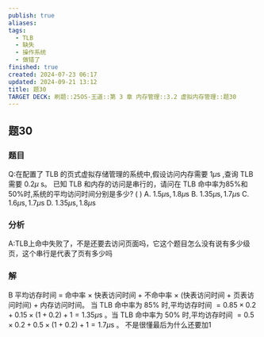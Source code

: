 ```yaml
---
publish: true
aliases: 
tags:
  - TLB
  - 缺失
  - 操作系统
  - 做错了
finished: true
created: 2024-07-23 06:17
updated: 2024-09-21 13:12
title: 题30
TARGET DECK: 刷题::25OS-王道::第 3 章 内存管理::3.2 虚拟内存管理::题30
---
```

## 题30
### 题目
Q:在配置了 TLB 的页式虚拟存储管理的系统中,假设访问内存需要 ${1\mu }\mathrm{s}$ ,查询 TLB 需要 ${0.2\mu }$ s。
已知 TLB 和内存的访问是串行的，请问在 TLB 命中率为85%和50%时,系统的平均访问时间分别是多少? ( )
A. ${1.5\mu }\mathrm{s},{1.8\mu }\mathrm{s}$ 
B. ${1.35\mu }\mathrm{s},{1.7\mu }\mathrm{s}$ 
C. ${1.6\mu }\mathrm{s},{1.7\mu }\mathrm{s}$ 
D. ${1.35\mu }\mathrm{s},{1.8\mu }\mathrm{s}$
### 分析
A:TLB上命中失败了，不是还要去访问页面吗，它这个题目怎么没有说有多少级页，这个串行是代表了页有多少吗
### 解
B
平均访存时间 $=$ 命中率 $\times$ 快表访问时间 + 不命中率 $\times$ (快表访问时间 + 页表访问时间) + 内存访问时间。
当 TLB 命中率为 ${85}\%$ 时,平均访存时间 $= {0.85} \times {0.2} + {0.15} \times ( {1 + {0.2}}) + 1 = {1.35\mu }\mathrm{s}$ 。当 TLB 命中率为 ${50}\%$ 时,平均访存时间 $= {0.5} \times {0.2} + {0.5} \times ( {1 + {0.2}}) + 1 = {1.7\mu }\mathrm{s}$ 。
不是很懂最后为什么还要加1
